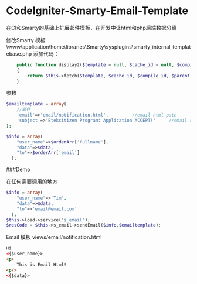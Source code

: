 # CodeIgniter-Smarty-Email-Template
在CI和Smarty的基础上扩展邮件模板，在开发中让html和php后端数据分离

修改Smarty 模板
\www\application\home\libraries\Smarty\sysplugins\smarty_internal_templatebase.php
添加代码：
```php
    public function display2($template = null, $cache_id = null, $compile_id = null, $parent = null)
    {
        return $this->fetch($template, $cache_id, $compile_id, $parent, false);
    }
```

参数
```php
$emailtemplate = array(
    //邮件
    'email'=>'email/notification.html',         //email html path
    'subject'=>'Etekcitizen Program: Application ACCEPT!'     //email subject
);
```

```php
$info = array(
    "user_name"=>$orderArr['fullname'],
    "data"=>$data,
    "to"=>$orderArr['email']
  );
```

###Demo

在任何需要调用的地方
```php
$info = array(
    "user_name"=>'Tim',
    "data"=>$data,
    "to"=>'email@email.com'
  );
$this->load->service('s_email');
$resCode = $this->s_email->sendEmail($info,$emailtemplate);
```

Email 模板
views/email/notification.html
```html
Hi 
<{$user_name}>
<p>
	This is Email Html!
<p/>
<{$data}>
```
